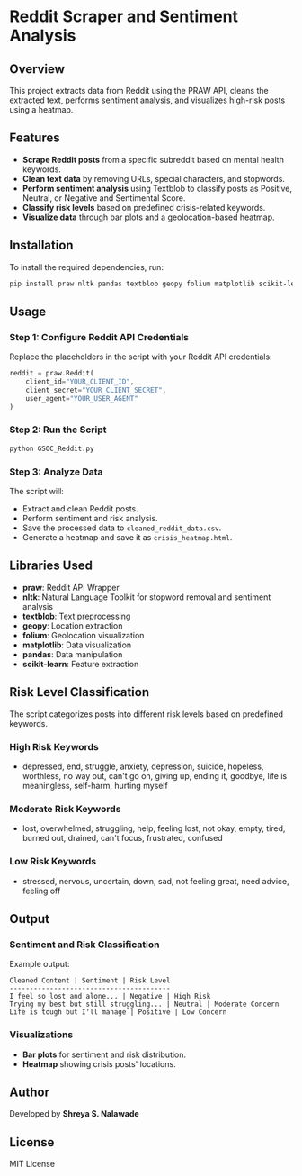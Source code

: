 # Reddit Scraper and Sentiment Analysis

## Overview
This project extracts data from Reddit using the PRAW API, cleans the extracted text, performs sentiment analysis, and visualizes high-risk posts using a heatmap.

## Features
- **Scrape Reddit posts** from a specific subreddit based on mental health keywords.
- **Clean text data** by removing URLs, special characters, and stopwords.
- **Perform sentiment analysis** using Textblob to classify posts as Positive, Neutral, or Negative and Sentimental Score.
- **Classify risk levels** based on predefined crisis-related keywords.
- **Visualize data** through bar plots and a geolocation-based heatmap.

## Installation
To install the required dependencies, run:
```sh
pip install praw nltk pandas textblob geopy folium matplotlib scikit-learn
```

## Usage
### Step 1: Configure Reddit API Credentials
Replace the placeholders in the script with your Reddit API credentials:
```python
reddit = praw.Reddit(
    client_id="YOUR_CLIENT_ID",
    client_secret="YOUR_CLIENT_SECRET",
    user_agent="YOUR_USER_AGENT"
)
```

### Step 2: Run the Script
```sh
python GSOC_Reddit.py
```

### Step 3: Analyze Data
The script will:
- Extract and clean Reddit posts.
- Perform sentiment and risk analysis.
- Save the processed data to `cleaned_reddit_data.csv`.
- Generate a heatmap and save it as `crisis_heatmap.html`.

## Libraries Used
- **praw**: Reddit API Wrapper
- **nltk**: Natural Language Toolkit for stopword removal and sentiment analysis
- **textblob**: Text preprocessing
- **geopy**: Location extraction
- **folium**: Geolocation visualization
- **matplotlib**: Data visualization
- **pandas**: Data manipulation
- **scikit-learn**: Feature extraction

## Risk Level Classification
The script categorizes posts into different risk levels based on predefined keywords.

### High Risk Keywords
- depressed, end, struggle, anxiety, depression, suicide, hopeless, worthless, no way out, can't go on, giving up, ending it, goodbye, life is meaningless, self-harm, hurting myself

### Moderate Risk Keywords
- lost, overwhelmed, struggling, help, feeling lost, not okay, empty, tired, burned out, drained, can't focus, frustrated, confused

### Low Risk Keywords
- stressed, nervous, uncertain, down, sad, not feeling great, need advice, feeling off

## Output
### Sentiment and Risk Classification
Example output:
```
Cleaned Content | Sentiment | Risk Level
----------------------------------------
I feel so lost and alone... | Negative | High Risk
Trying my best but still struggling... | Neutral | Moderate Concern
Life is tough but I'll manage | Positive | Low Concern
```

### Visualizations

- **Bar plots** for sentiment and risk distribution.
- **Heatmap** showing crisis posts' locations.



## Author
Developed by **Shreya S. Nalawade**

## License
MIT License

